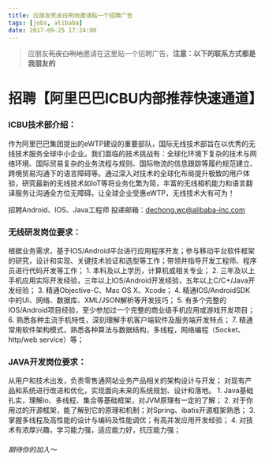 ```yaml
---
title: 应朋友死皮白咧地邀请贴一个招聘广告
tags: [jobs, alibaba]
date: 2017-09-25 17:24:00
---
```


> 应朋友<strike>死皮白咧地</strike>邀请在这里贴一个招聘广告，**注意：以下的联系方式都是我朋友的**

# 招聘【阿里巴巴ICBU内部推荐快速通道】

### ICBU技术部介绍：  
作为阿里巴巴集团提出的eWTP建设的重要部队，国际无线技术部旨在以优秀的无线技术服务全球中小企业。我们面临的技术挑战有：全球化环境下复杂的技术与网络环境、国际贸易复杂的业务流程与规则、国际物流的信息跟踪等履约规范建立、跨境贸易沟通下的语言障碍等。通过深入对技术的全球化布局提升极致的用户体验，研究最新的无线技术如IoT等将业务化繁为简，丰富的无线相机能力和语言翻译服务让沟通全方位无障碍。让全球企业受惠eWTP，无线技术大有可为！ 

招聘Android、IOS、Java工程师
投递邮箱：dechong.wc@alibaba-inc.com

<!-- more -->

### 无线研发岗位要求：
根据业务需求，基于IOS/Android平台进行应用程序开发；参与移动平台软件框架的研究，设计和实现、关键技术验证和选型等工作；带领并指导开发工程师、程序员进行代码开发等工作；
1\. 本科及以上学历，计算机或相关专业；
2\. 三年及以上手机应用实际开发经验，三年以上IOS/Android开发经验，五年以上C/C+/Java开发经验；
3\. 精通Objective-C、Mac OS X、Xcode；
4\. 精通IOS/AndroidSDK中的UI、网络、数据库、XML/JSON解析等开发技巧；
5\. 有多个完整的IOS/Android项目经验，至少参加过一个完整的商业级手机应用或游戏开发项目；
6\. 熟悉各种主流手机特性，深刻理解手机客户端软件及服务端开发特点；
7\. 精通常用软件架构模式，熟悉各种算法与数据结构，多线程，网络编程（Socket、http/web service）等；

### JAVA开发岗位要求： 
从用户和技术出发，负责零售通网站业务产品相关的架构设计与开发； 对现有产品和系统进行改进和优化，实现面向未来的系统规划、设计和落地。 
1\. Java基础扎实，理解io、多线程、集合等基础框架，对JVM原理有一定的了解； 
2\. 对于你用过的开源框架，能了解到它的原理和机制；对Spring、ibatis开源框架熟悉； 
3\. 掌握多线程及高性能的设计与编码及性能调优；有高并发应用开发经验； 
4\. 对技术有浓厚兴趣，学习能力强，适应能力好，抗压能力强；

###### 期待你的加入～

